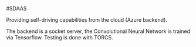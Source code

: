 #SDAAS

Providing self-driving capabilities from the cloud (Azure backend).

The backend is a socket server, the Convolutional Neural Network is trained via Tensorflow. 
Testing is done with TORCS.
